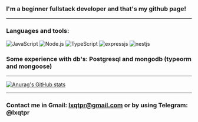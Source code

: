 ### I'm a beginner fullstack developer and that's my github page!

<hr>

### Languages and tools:

![JavaScript](https://img.shields.io/badge/-JavaScript-323330?style=for-the-badge&logo=javascript)
![Node.js](https://img.shields.io/badge/-nodejs-323330?style=for-the-badge&logo=node.js)
![TypeScript](https://img.shields.io/badge/-TypeScript-323330?style=for-the-badge&logo=typescript)
![expressjs](https://img.shields.io/badge/-expressjs-323330?style=for-the-badge&logo=express)
![nestjs](https://img.shields.io/badge/-nestjs-323330?style=for-the-badge&logo=nestjs)


### Some experience with db's: Postgresql and mongodb (typeorm and mongoose)

<hr>

[![Anurag's GitHub stats](https://github-readme-stats.vercel.app/api?username=lxqtpr&show_icons=true&theme=dracula)](https://github.com/anuraghazra/github-readme-stats)

<hr>

### Contact me in Gmail: lxqtpr@gmail.com or by using Telegram: @lxqtpr
